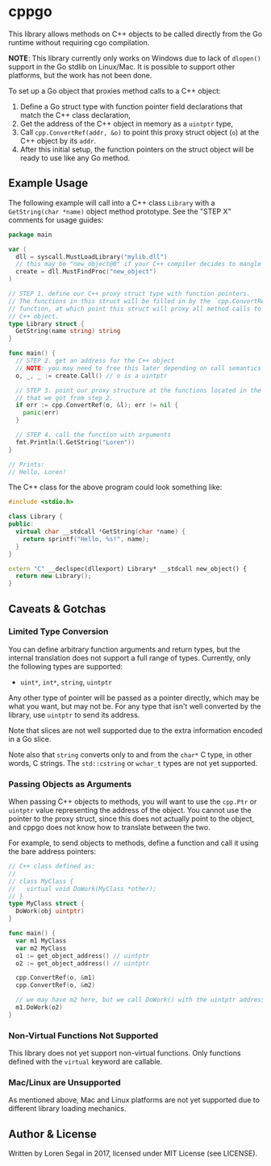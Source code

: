 # cppgo

This library allows methods on C++ objects to be called directly from the
Go runtime without requiring cgo compilation.

**NOTE**: This library currently only works on Windows due to lack of `dlopen()`
support in the Go stdlib on Linux/Mac. It is possible to support other platforms,
but the work has not been done.

To set up a Go object that proxies method calls to a C++ object:

1. Define a Go struct type with function pointer field declarations that match
   the C++ class declaration,
2. Get the address of the C++ object in memory as a `uintptr` type,
3. Call `cpp.ConvertRef(addr, &o)` to point this proxy struct object (`o`) at
   the C++ object by its `addr`.
4. After this initial setup, the function pointers on the struct object will be
   ready to use like any Go method.

## Example Usage

The following example will call into a C++ class `Library` with a
`GetString(char *name)` object method prototype. See the "STEP X" comments
for usage guides:

```go
package main

var (
  dll = syscall.MustLoadLibrary("mylib.dll")
  // this may be "new_object@0" if your C++ compiler decides to mangle names.
  create = dll.MustFindProc("new_object")
)

// STEP 1. define our C++ proxy struct type with function pointers.
// The functions in this struct will be filled in by the `cpp.ConvertRef()`
// function, at which point this struct will proxy all method calls to the
// C++ object.
type Library struct {
  GetString(name string) string
}

func main() {
  // STEP 2. get an address for the C++ object
  // NOTE: you may need to free this later depending on call semantics.
  o, _, _ := create.Call() // o is a uintptr

  // STEP 3. point our proxy structure at the functions located in the object
  // that we got from step 2.
  if err := cpp.ConvertRef(o, &l); err != nil {
    panic(err)
  }

  // STEP 4. call the function with arguments
  fmt.Println(l.GetString("Loren"))
}

// Prints:
// Hello, Loren!
```

The C++ class for the above program could look something like:

```cpp
#include <stdio.h>

class Library {
public:
  virtual char __stdcall *GetString(char *name) {
    return sprintf("Hello, %s!", name);
  }
}

extern "C" __declspec(dllexport) Library* __stdcall new_object() {
  return new Library();
}
```

## Caveats & Gotchas

### Limited Type Conversion

You can define arbitrary function arguments and return types, but the internal
translation does not support a full range of types. Currently, only the
following types are supported:

* `uint*`, `int*`, `string`, `uintptr`

Any other type of pointer will be passed as a pointer directly, which may be
what you want, but may not be. For any type that isn't well converted by
the library, use `uintptr` to send its address.

Note that slices are not well supported due to the extra information
encoded in a Go slice.

Note also that `string` converts only to and from the `char*` C type, in other
words, C strings. The `std::cstring` or `wchar_t` types are not yet supported.

### Passing Objects as Arguments

When passing C++ objects to methods, you will want to use the `cpp.Ptr` or
`uintptr` value representing the address of the object. You cannot use the
pointer to the proxy struct, since this does not actually point to the
object, and cppgo does not know how to translate between the two.

For example, to send objects to methods, define a function and call it using
the bare address pointers:

```go
// C++ class defined as:
//
// class MyClass {
//   virtual void DoWork(MyClass *other);
// }
type MyClass struct {
  DoWork(obj uintptr)
}

func main() {
  var m1 MyClass
  var m2 MyClass
  o1 := get_object_address() // uintptr
  o2 := get_object_address() // uintptr

  cpp.ConvertRef(o, &m1)
  cpp.ConvertRef(o, &m2)

  // we may have m2 here, but we call DoWork() with the uintptr address.
  m1.DoWork(o2)
}
```

### Non-Virtual Functions Not Supported

This library does not yet support non-virtual functions. Only functions
defined with the `virtual` keyword are callable.

### Mac/Linux are Unsupported

As mentioned above, Mac and Linux platforms are not yet supported due to
different library loading mechanics.

## Author & License

Written by Loren Segal in 2017, licensed under MIT License (see LICENSE).
